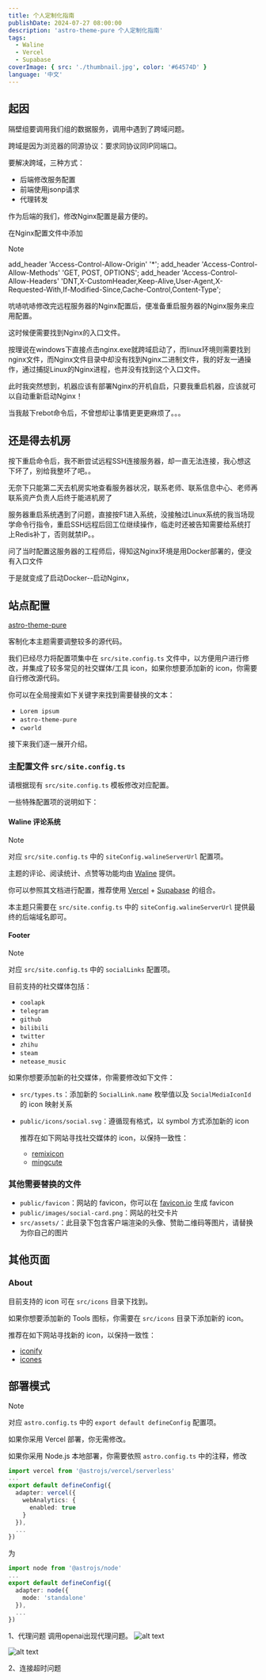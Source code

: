 ```yaml
---
title: 个人定制化指南
publishDate: 2024-07-27 08:00:00
description: 'astro-theme-pure 个人定制化指南'
tags:
  - Waline
  - Vercel
  - Supabase
coverImage: { src: './thumbnail.jpg', color: '#64574D' }
language: '中文'
---
```


## 起因
隔壁组要调用我们组的数据服务，调用中遇到了跨域问题。

跨域是因为浏览器的同源协议：要求同协议同IP同端口。

要解决跨域，三种方式：

- 后端修改服务配置
- 前端使用jsonp请求
- 代理转发

作为后端的我们，修改Nginx配置是最方便的。

在Nginx配置文件中添加

> [!NOTE]
>  add_header 'Access-Control-Allow-Origin' '*';
>  add_header 'Access-Control-Allow-Methods' 'GET, POST, OPTIONS';
>  add_header 'Access-Control-Allow-Headers' 'DNT,X-CustomHeader,Keep-Alive,User-Agent,X-Requested-With,If-Modified-Since,Cache-Control,Content-Type';


吭哧吭哧修改完远程服务器的Nginx配置后，便准备重启服务器的Nginx服务来应用配置。

这时候便需要找到Nginx的入口文件。

按理说在windows下直接点击nginx.exe就跨域启动了，而linux环境则需要找到nginx文件，而Nginx文件目录中却没有找到Nginx二进制文件，我的好友一通操作，通过捕捉Linux的Nginx进程，也并没有找到这个入口文件。

此时我突然想到，机器应该有部署Nginx的开机自启，只要我重启机器，应该就可以自动重新启动Nginx！

当我敲下rebot命令后，不曾想却让事情更更更麻烦了。。。

## 还是得去机房

按下重启命令后，我不断尝试远程SSH连接服务器，却一直无法连接，我心想这下坏了，别给我整坏了吧。。

无奈下只能第二天去机房实地查看服务器状况，联系老师、联系信息中心、老师再联系资产负责人后终于能进机房了

服务器重启系统遇到了问题，直接按F1进入系统，没接触过Linux系统的我当场现学命令行指令，重启SSH远程后回工位继续操作，临走时还被告知需要给系统打上Redis补丁，否则就禁IP。。

问了当时配置这服务器的工程师后，得知这Nginx环境是用Docker部署的，便没有入口文件

于是就变成了启动Docker--启动Nginx，



## 站点配置

[astro-theme-pure](https://github.com/cworld1/astro-theme-pure)

客制化本主题需要调整较多的源代码。

我们已经尽力将配置项集中在 `src/site.config.ts` 文件中，以方便用户进行修改，并集成了较多常见的社交媒体/工具 icon，如果你想要添加新的 icon，你需要自行修改源代码。

你可以在全局搜索如下关键字来找到需要替换的文本：

- `Lorem ipsum`
- `astro-theme-pure`
- `cworld`

接下来我们逐一展开介绍。

### 主配置文件 `src/site.config.ts`

请根据现有 `src/site.config.ts` 模板修改对应配置。

一些特殊配置项的说明如下：

#### Waline 评论系统

> [!NOTE]
>
> 对应 `src/site.config.ts` 中的 `siteConfig.walineServerUrl` 配置项。

主题的评论、阅读统计、点赞等功能均由 [Waline](https://waline.js.org/) 提供。

你可以参照其文档进行配置，推荐使用 [Vercel](https://vercel.com/) + [Supabase](https://supabase.com/) 的组合。

本主题只需要在 `src/site.config.ts` 中的 `siteConfig.walineServerUrl` 提供最终的后端域名即可。

#### Footer

> [!NOTE]
>
> 对应 `src/site.config.ts` 中的 `socialLinks` 配置项。

目前支持的社交媒体包括：

- `coolapk`
- `telegram`
- `github`
- `bilibili`
- `twitter`
- `zhihu`
- `steam`
- `netease_music`

如果你想要添加新的社交媒体，你需要修改如下文件：

- `src/types.ts`：添加新的 `SocialLink.name` 枚举值以及 `SocialMediaIconId` 的 icon 映射关系
- `public/icons/social.svg`：遵循现有格式，以 symbol 方式添加新的 icon

  推荐在如下网站寻找社交媒体的 icon，以保持一致性：

  - [remixicon](https://remixicon.com/)
  - [mingcute](https://www.mingcute.com/)

### 其他需要替换的文件

- `public/favicon`：网站的 favicon，你可以在 [favicon.io](https://favicon.io/favicon-converter/) 生成 favicon
- `public/images/social-card.png`：网站的社交卡片
- `src/assets/`：此目录下包含客户端渲染的头像、赞助二维码等图片，请替换为你自己的图片

## 其他页面

### About

目前支持的 icon 可在 `src/icons` 目录下找到。

如果你想要添加新的 Tools 图标，你需要在 `src/icons` 目录下添加新的 icon。

推荐在如下网站寻找新的 icon，以保持一致性：

- [iconify](https://icon-sets.iconify.design/)
- [icones](https://icones.js.org/)

## 部署模式

> [!NOTE]
>
> 对应 `astro.config.ts` 中的 `export default defineConfig` 配置项。

如果你采用 Vercel 部署，你无需修改。

如果你采用 Node.js 本地部署，你需要依照 `astro.config.ts` 中的注释，修改

```ts
import vercel from '@astrojs/vercel/serverless'
...
export default defineConfig({
  adapter: vercel({
    webAnalytics: {
      enabled: true
    }
  }),
  ...
})
```

为

```ts
import node from '@astrojs/node'
...
export default defineConfig({
  adapter: node({
    mode: 'standalone'
  }),
  ...
})
```


1、代理问题
调用openai出现代理问题。
![alt text](72017d9a4f3af7956d615e182309c6b.png)

![alt text](image.png)

2、连接超时问题